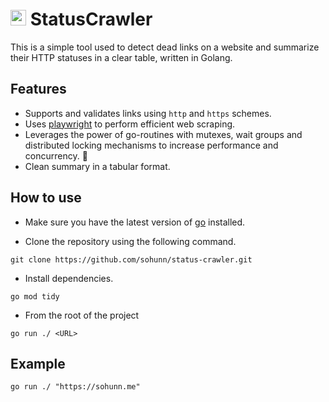 # <img src="https://user-images.githubusercontent.com/17984549/91302719-343a1d80-e7a7-11ea-8d6a-9448ef598420.png" height="25" /> StatusCrawler
This is a simple tool used to detect dead links on a website and summarize their HTTP statuses in a clear table, written in Golang.

## Features
- Supports and validates links using `http` and `https` schemes.
- Uses [playwright](https://pkg.go.dev/github.com/playwright-community/playwright-go) to perform efficient web scraping.
- Leverages the power of go-routines with mutexes, wait groups and distributed locking mechanisms to increase performance and concurrency. 🚀
- Clean summary in a tabular format. 


## How to use
- Make sure you have the latest version of [go](https://go.dev/dl/) installed.

- Clone the repository using the following command.
```
git clone https://github.com/sohunn/status-crawler.git
```

- Install dependencies.
``` 
go mod tidy
```

- From the root of the project
```
go run ./ <URL>
```

## Example
```
go run ./ "https://sohunn.me"
```